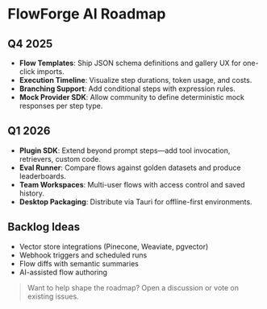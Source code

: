 # FlowForge AI Roadmap

## Q4 2025

- **Flow Templates**: Ship JSON schema definitions and gallery UX for one-click imports.
- **Execution Timeline**: Visualize step durations, token usage, and costs.
- **Branching Support**: Add conditional steps with expression rules.
- **Mock Provider SDK**: Allow community to define deterministic mock responses per step type.

## Q1 2026

- **Plugin SDK**: Extend beyond prompt steps—add tool invocation, retrievers, custom code.
- **Eval Runner**: Compare flows against golden datasets and produce leaderboards.
- **Team Workspaces**: Multi-user flows with access control and saved history.
- **Desktop Packaging**: Distribute via Tauri for offline-first environments.

## Backlog Ideas

- Vector store integrations (Pinecone, Weaviate, pgvector)
- Webhook triggers and scheduled runs
- Flow diffs with semantic summaries
- AI-assisted flow authoring

> Want to help shape the roadmap? Open a discussion or vote on existing issues.

